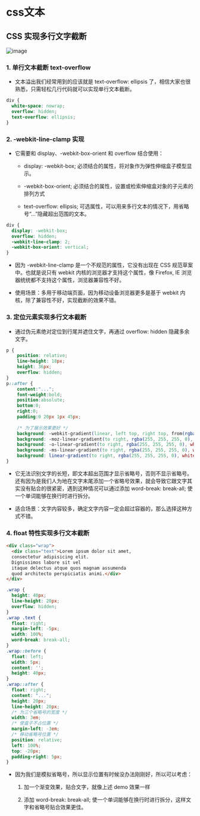 # css文本

## CSS 实现多行文字截断

![image](https://user-gold-cdn.xitu.io/2018/3/9/16208a36f41b9ce3?imageView2/0/w/1280/h/960/format/webp/ignore-error/1)

### 1. 单行文本截断 text-overflow

- 文本溢出我们经常用到的应该就是 text-overflow: ellipsis 了，相信大家也很熟悉，只需轻松几行代码就可以实现单行文本截断。

```css
div {
  white-space: nowrap;
  overflow: hidden;
  text-overflow: ellipsis;
}
```

### 2. -webkit-line-clamp 实现

- 它需要和 display、-webkit-box-orient 和 overflow 结合使用：

    - display: -webkit-box; 必须结合的属性，将对象作为弹性伸缩盒子模型显示。
    
    - -webkit-box-orient; 必须结合的属性，设置或检索伸缩盒对象的子元素的排列方式
    - text-overflow: ellipsis; 可选属性，可以用来多行文本的情况下，用省略号“…”隐藏超出范围的文本。

```css
div {
  display: -webkit-box;
  overflow: hidden;
  -webkit-line-clamp: 2;
  -webkit-box-orient: vertical;
}
```

- 因为 -webkit-line-clamp 是一个不规范的属性，它没有出现在 CSS 规范草案中。也就是说只有 webkit 内核的浏览器才支持这个属性，像 Firefox, IE 浏览器统统都不支持这个属性，浏览器兼容性不好。

- 使用场景：多用于移动端页面，因为移动设备浏览器更多是基于 webkit 内核，除了兼容性不好，实现截断的效果不错。


### 3. 定位元素实现多行文本截断

- 通过伪元素绝对定位到行尾并遮住文字，再通过 overflow: hidden 隐藏多余文字。

```css
p {
    position: relative;
    line-height: 18px;
    height: 36px;
    overflow: hidden;
}
p::after {
    content:"...";
    font-weight:bold;
    position:absolute;
    bottom:0;
    right:0;
    padding:0 20px 1px 45px;
    
    /* 为了展示效果更好 */
    background: -webkit-gradient(linear, left top, right top, from(rgba(255, 255, 255, 0)), to(white), color-stop(50%, white));
    background: -moz-linear-gradient(to right, rgba(255, 255, 255, 0), white 50%, white);
    background: -o-linear-gradient(to right, rgba(255, 255, 255, 0), white 50%, white);
    background: -ms-linear-gradient(to right, rgba(255, 255, 255, 0), white 50%, white);
    background: linear-gradient(to right, rgba(255, 255, 255, 0), white 50%, white);
}
```

- 它无法识别文字的长短，即文本超出范围才显示省略号，否则不显示省略号。还有因为是我们人为地在文字末尾添加一个省略号效果，就会导致它跟文字其实没有贴合的很紧密，遇到这种情况可以通过添加 word-break: break-all; 使一个单词能够在换行时进行拆分。

- 适合场景：文字内容较多，确定文字内容一定会超过容器的，那么选择这种方式不错。

### 4. float 特性实现多行文本截断

```html
<div class="wrap">
  <div class="text">Lorem ipsum dolor sit amet,
  consectetur adipisicing elit.
  Dignissimos labore sit vel 
  itaque delectus atque quos magnam assumenda 
  quod architecto perspiciatis animi.</div>
</div>
```

```css
.wrap {
  height: 40px;
  line-height: 20px;
  overflow: hidden;
}
.wrap .text {
  float: right;
  margin-left: -5px;
  width: 100%;
  word-break: break-all;
}
.wrap::before {
  float: left;
  width: 5px;
  content: '';
  height: 40px;
}
.wrap::after {
  float: right;
  content: "...";
  height: 20px;
  line-height: 20px;
  /* 为三个省略号的宽度 */
  width: 3em;
  /* 使盒子不占位置 */
  margin-left: -3em;
  /* 移动省略号位置 */
  position: relative;
  left: 100%;
  top: -20px;
  padding-right: 5px;
}
```

- 因为我们是模拟省略号，所以显示位置有时候没办法刚刚好，所以可以考虑：

    1. 加一个渐变效果，贴合文字，就像上述 demo 效果一样
    
    2. 添加 word-break: break-all; 使一个单词能够在换行时进行拆分，这样文字和省略号贴合效果更佳。
